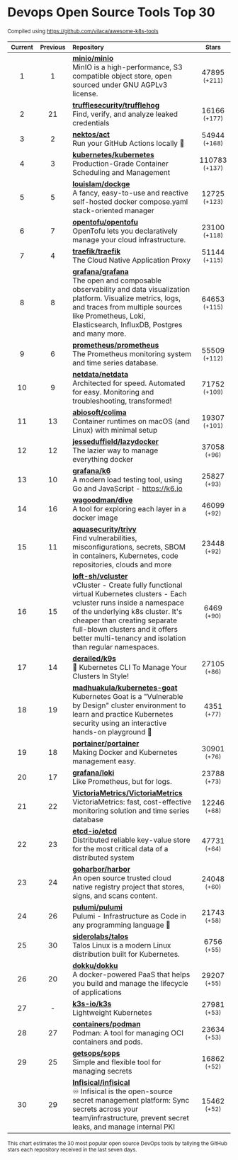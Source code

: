 # Devops Open Source Tools Top 30
<sup>Compiled using https://github.com/vilaca/awesome-k8s-tools</sup>
<div align="center">

|<sub>Current</sub>|<sub>Previous</sub>|<sub>Repository</sub>|<sub>Stars</sub>|
|:---:|:---:|:---|:---:|
|1|1|[**minio/minio**](https://github.com/minio/minio)<br/>MinIO is a high-performance, S3 compatible object store, open sourced under GNU AGPLv3 license.|47895 <sup>(+211)</sup>|
|2|21|[**trufflesecurity/trufflehog**](https://github.com/trufflesecurity/trufflehog)<br/>Find, verify, and analyze leaked credentials|16166 <sup>(+177)</sup>|
|3|2|[**nektos/act**](https://github.com/nektos/act)<br/>Run your GitHub Actions locally 🚀|54944 <sup>(+168)</sup>|
|4|3|[**kubernetes/kubernetes**](https://github.com/kubernetes/kubernetes)<br/>Production-Grade Container Scheduling and Management|110783 <sup>(+137)</sup>|
|5|5|[**louislam/dockge**](https://github.com/louislam/dockge)<br/>A fancy, easy-to-use and reactive self-hosted docker compose.yaml stack-oriented manager|12725 <sup>(+123)</sup>|
|6|7|[**opentofu/opentofu**](https://github.com/opentofu/opentofu)<br/>OpenTofu lets you declaratively manage your cloud infrastructure.|23100 <sup>(+118)</sup>|
|7|4|[**traefik/traefik**](https://github.com/traefik/traefik)<br/>The Cloud Native Application Proxy|51144 <sup>(+115)</sup>|
|8|8|[**grafana/grafana**](https://github.com/grafana/grafana)<br/>The open and composable observability and data visualization platform. Visualize metrics, logs, and traces from multiple sources like Prometheus, Loki, Elasticsearch, InfluxDB, Postgres and many more. |64653 <sup>(+115)</sup>|
|9|6|[**prometheus/prometheus**](https://github.com/prometheus/prometheus)<br/>The Prometheus monitoring system and time series database.|55509 <sup>(+112)</sup>|
|10|9|[**netdata/netdata**](https://github.com/netdata/netdata)<br/>Architected for speed. Automated for easy. Monitoring and troubleshooting, transformed!|71752 <sup>(+109)</sup>|
|11|13|[**abiosoft/colima**](https://github.com/abiosoft/colima)<br/>Container runtimes on macOS (and Linux) with minimal setup|19307 <sup>(+101)</sup>|
|12|12|[**jesseduffield/lazydocker**](https://github.com/jesseduffield/lazydocker)<br/>The lazier way to manage everything docker|37058 <sup>(+96)</sup>|
|13|10|[**grafana/k6**](https://github.com/grafana/k6)<br/>A modern load testing tool, using Go and JavaScript - https://k6.io|25827 <sup>(+93)</sup>|
|14|16|[**wagoodman/dive**](https://github.com/wagoodman/dive)<br/>A tool for exploring each layer in a docker image|46099 <sup>(+92)</sup>|
|15|11|[**aquasecurity/trivy**](https://github.com/aquasecurity/trivy)<br/>Find vulnerabilities, misconfigurations, secrets, SBOM in containers, Kubernetes, code repositories, clouds and more|23448 <sup>(+92)</sup>|
|16|15|[**loft-sh/vcluster**](https://github.com/loft-sh/vcluster)<br/>vCluster - Create fully functional virtual Kubernetes clusters - Each vcluster runs inside a namespace of the underlying k8s cluster. It's cheaper than creating separate full-blown clusters and it offers better multi-tenancy and isolation than regular namespaces.|6469 <sup>(+90)</sup>|
|17|14|[**derailed/k9s**](https://github.com/derailed/k9s)<br/>🐶 Kubernetes CLI To Manage Your Clusters In Style!|27105 <sup>(+86)</sup>|
|18|19|[**madhuakula/kubernetes-goat**](https://github.com/madhuakula/kubernetes-goat)<br/>Kubernetes Goat is a "Vulnerable by Design" cluster environment to learn and practice Kubernetes security using an interactive hands-on playground 🚀|4351 <sup>(+77)</sup>|
|19|18|[**portainer/portainer**](https://github.com/portainer/portainer)<br/>Making Docker and Kubernetes management easy.|30901 <sup>(+76)</sup>|
|20|17|[**grafana/loki**](https://github.com/grafana/loki)<br/>Like Prometheus, but for logs.|23788 <sup>(+73)</sup>|
|21|22|[**VictoriaMetrics/VictoriaMetrics**](https://github.com/VictoriaMetrics/VictoriaMetrics)<br/>VictoriaMetrics: fast, cost-effective monitoring solution and time series database|12246 <sup>(+68)</sup>|
|22|23|[**etcd-io/etcd**](https://github.com/etcd-io/etcd)<br/>Distributed reliable key-value store for the most critical data of a distributed system|47731 <sup>(+64)</sup>|
|23|24|[**goharbor/harbor**](https://github.com/goharbor/harbor)<br/>An open source trusted cloud native registry project that stores, signs, and scans content.|24048 <sup>(+60)</sup>|
|24|26|[**pulumi/pulumi**](https://github.com/pulumi/pulumi)<br/>Pulumi - Infrastructure as Code in any programming language 🚀|21743 <sup>(+58)</sup>|
|25|30|[**siderolabs/talos**](https://github.com/siderolabs/talos)<br/>Talos Linux is a modern Linux distribution built for Kubernetes.|6756 <sup>(+55)</sup>|
|26|20|[**dokku/dokku**](https://github.com/dokku/dokku)<br/>A docker-powered PaaS that helps you build and manage the lifecycle of applications|29207 <sup>(+55)</sup>|
|27|-|[**k3s-io/k3s**](https://github.com/k3s-io/k3s)<br/>Lightweight Kubernetes|27981 <sup>(+53)</sup>|
|28|27|[**containers/podman**](https://github.com/containers/podman)<br/>Podman: A tool for managing OCI containers and pods.|23634 <sup>(+53)</sup>|
|29|25|[**getsops/sops**](https://github.com/getsops/sops)<br/>Simple and flexible tool for managing secrets|16862 <sup>(+52)</sup>|
|30|29|[**Infisical/infisical**](https://github.com/Infisical/infisical)<br/>♾ Infisical is the open-source secret management platform: Sync secrets across your team/infrastructure, prevent secret leaks, and manage internal PKI|15462 <sup>(+52)</sup>|


</div>

<sub>This chart estimates the 30 most popular open source DevOps tools by tallying the GitHub stars each repository received in the last seven days.</sub>
